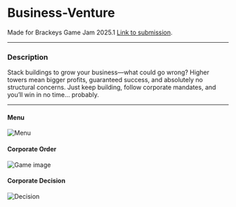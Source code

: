 # Business-Venture
Made for Brackeys Game Jam 2025.1 [Link to submission](https://itch.io/jam/brackeys-13/rate/3343490).

---
### Description

Stack buildings to grow your business—what could go wrong? Higher towers mean bigger profits, guaranteed success, and absolutely no structural concerns. Just keep building, follow corporate mandates, and you’ll win in no time… probably.

---

#### Menu
![Menu](https://github.com/user-attachments/assets/6a7a32e4-288e-460d-8bd5-0b34e8e8e0ba)

#### Corporate Order
![Game image](https://github.com/user-attachments/assets/ea61aea0-9a6a-4bab-805e-a6b7010609fb)

#### Corporate Decision
![Decision](https://github.com/user-attachments/assets/200eda33-c37f-4cd7-b9cb-d8a965ba94f2)
